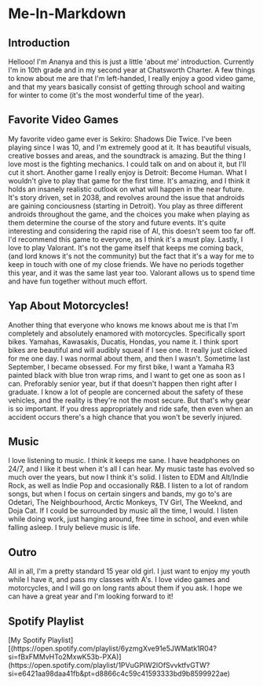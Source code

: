 # Me-In-Markdown
## Introduction
<p> Hellooo! I'm Ananya and this is just a little 'about me' introduction. Currently I'm in 10th grade and in my second year at Chatsworth Charter. A few things to know about me are that I'm left-handed, I really enjoy a good video game, and that my years basically consist of getting through school and waiting for winter to come (it's the most wonderful time of the year). 

## Favorite Video Games 
<p> My favorite video game ever is Sekiro: Shadows Die Twice. I've been playing since I was 10, and I'm extremely good at it. It has beautiful visuals, creative bosses and areas, and the soundtrack is amazing. But the thing I love most is the fighting mechanics. I could talk on and on about it, but I'll cut it short. Another game I really enjoy is Detroit: Become Human. What I wouldn't give to play that game for the first time. It's amazing, and I think it holds an insanely realistic outlook on what will happen in the near future. It's story driven, set in 2038, and revolves around the issue that androids are gaining conciousness (starting in Detroit). You play as three different androids throughout the game, and the choices you make when playing as them determine the course of the story and future events. It's quite interesting and considering the rapid rise of AI, this doesn't seem too far off. I'd recommend this game to everyone, as I think it's a must play. Lastly, I love to play Valorant. It's not the game itself that keeps me coming back, (and lord knows it's not the community) but the fact that it's a way for me to keep in touch with one of my close friends. We have no periods together this year, and it was the same last year too. Valorant allows us to spend time and have fun together without much effort. 

## Yap About Motorcycles!
<p> Another thing that everyone who knows me knows about me is that I'm completely and absolutely enamored with motorcycles. Specifically sport bikes. Yamahas, Kawasakis, Ducatis, Hondas, you name it. I think sport bikes are beautiful and will audibly squeal if I see one. It really just clicked for me one day. I was normal about them, and then I wasn't. Sometime last September, I became obsessed. For my first bike, I want a Yamaha R3 painted black with blue tron wrap rims, and I want to get one as soon as I can. Preforably senior year, but if that doesn't happen then right after I graduate. I know a lot of people are concerned about the safety of these vehicles, and the reality is they're not the most secure. But that's why gear is so important. If you dress appropriately and ride safe, then even when an accident occurs there's a high chance that you won't be severly injured.

## Music
<p> I love listening to music. I think it keeps me sane. I have headphones on 24/7, and I like it best when it's all I can hear. My music taste has evolved so much over the years, but now I think it's solid. I listen to EDM and Alt/Indie Rock, as well as Indie Pop and occasionally R&B. I listen to a lot of random songs, but when I focus on certain singers and bands, my go to's are Odetari, The Neighbourhood, Arctic Monkeys, TV Girl, The Weeknd, and Doja Cat. If I could be surrounded by music all the time, I would. I listen while doing work, just hanging around, free time in school, and even while falling asleep. I truly believe music is life. 

## Outro
<p> All in all, I'm a pretty standard 15 year old girl. I just want to enjoy my youth while I have it, and pass my classes with A's. I love video games and motorcycles, and I will go on long rants about them if you ask. I hope we can have a great year and I'm looking forward to it!

## Spotify Playlist
<p> [My Spotify Playlist][(https://open.spotify.com/playlist/6yzmgXve91e5JWMatk1R04?si=fBxFMMvHTo2MxwK53b-PXA)](https://open.spotify.com/playlist/1PVuGPlW2lOfSvvktfvGTW?si=e6421aa98daa41fb&pt=d8866c4c59c41593333bd9b8599922ae)
